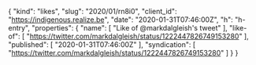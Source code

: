 {
  "kind": "likes",
  "slug": "2020/01/rn8i0",
  "client_id": "https://indigenous.realize.be",
  "date": "2020-01-31T07:46:00Z",
  "h": "h-entry",
  "properties": {
    "name": [
      "Like of @markdalgleish's tweet"
    ],
    "like-of": [
      "https://twitter.com/markdalgleish/status/1222447826749153280"
    ],
    "published": [
      "2020-01-31T07:46:00Z"
    ],
    "syndication": [
      "https://twitter.com/markdalgleish/status/1222447826749153280"
    ]
  }
}
